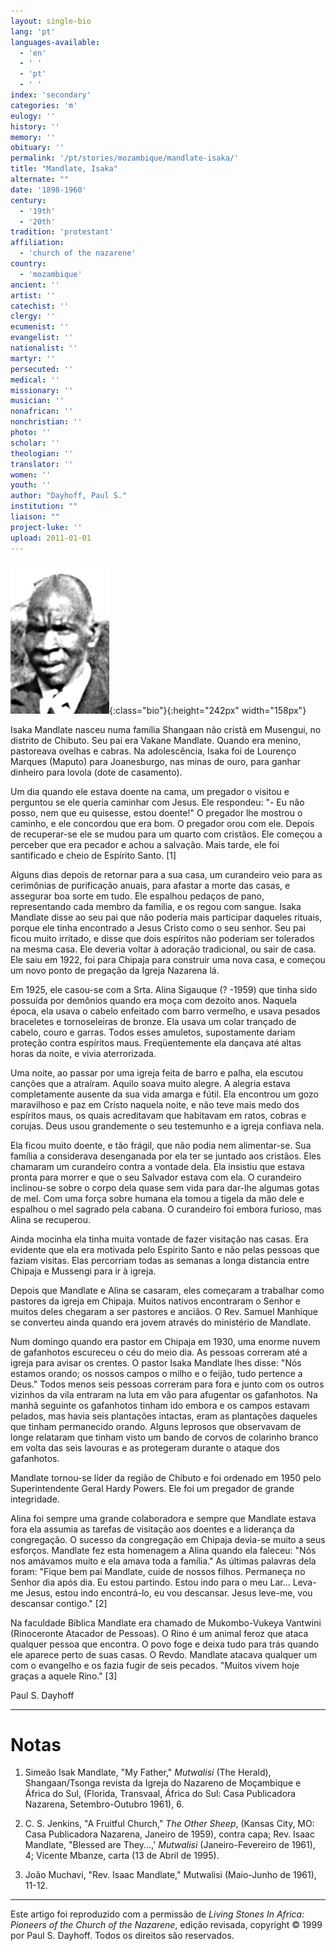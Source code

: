 ```yaml
---
layout: single-bio
lang: 'pt'
languages-available:
  - 'en'
  - ' '
  - 'pt'
  - ' '
index: 'secondary'
categories: 'm'
eulogy: ''
history: ''
memory: ''
obituary: ''
permalink: '/pt/stories/mozambique/mandlate-isaka/'
title: "Mandlate, Isaka"
alternate: ""
date: '1898-1960'
century:
  - '19th'
  - '20th'
tradition: 'protestant'
affiliation:
  - 'church of the nazarene'
country:
  - 'mozambique'
ancient: ''
artist: ''
catechist: ''
clergy: ''
ecumenist: ''
evangelist: ''
nationalist: ''
martyr: ''
persecuted: ''
medical: ''
missionary: ''
musician: ''
nonafrican: ''
nonchristian: ''
photo: ''
scholar: ''
theologian: ''
translator: ''
women: ''
youth: ''
author: "Dayhoff, Paul S."
institution: ""
liaison: ""
project-luke: ''
upload: 2011-01-01
---
```


![Isaka Mandlate](/images/bio-pics/mozambique/mandlate-isaka/mandlate_isaka.jpg){:class="bio"}{:height="242px" width="158px"}

Isaka Mandlate nasceu numa família Shangaan não cristã em Musengui, no distrito de Chibuto. Seu pai era Vakane Mandlate. Quando era menino, pastoreava ovelhas e cabras. Na adolescência, Isaka foi de Lourenço Marques (Maputo) para Joanesburgo, nas minas de ouro, para ganhar dinheiro para lovola (dote de casamento).

Um dia quando ele estava doente na cama, um pregador o visitou e perguntou se ele queria caminhar com Jesus. Ele respondeu: "- Eu não posso, nem que eu quisesse, estou doente!" O pregador lhe mostrou o caminho, e ele concordou que era bom. O pregador orou com ele. Depois de recuperar-se ele se mudou para um quarto com cristãos. Ele começou a perceber que era pecador e achou a salvação. Mais tarde, ele foi santificado e cheio de Espírito Santo. [1]

Alguns dias depois de retornar para a sua casa, um curandeiro veio para as cerimônias de purificação anuais, para afastar a morte das casas, e assegurar boa sorte em tudo. Ele espalhou pedaços de pano, representando cada membro da família, e os regou com sangue. Isaka Mandlate disse ao seu pai que não poderia mais participar daqueles rituais, porque ele tinha encontrado a Jesus Cristo como o seu senhor. Seu pai ficou muito irritado, e disse que dois espíritos não poderiam ser tolerados na mesma casa. Ele deveria voltar à adoração tradicional, ou sair de casa. Ele saiu em 1922, foi para Chipaja para construir uma nova casa, e começou um novo ponto de pregação da Igreja Nazarena lá.

Em 1925, ele casou-se com a Srta. Alina Sigauque (? -1959) que tinha sido possuída por demônios quando era moça com dezoito anos. Naquela época, ela usava o cabelo enfeitado com barro vermelho, e usava pesados braceletes e tornoseleiras de bronze. Ela usava um colar trançado de cabelo, couro e garras. Todos esses amuletos, supostamente dariam proteção contra espíritos maus. Freqüentemente ela dançava até altas horas da noite, e vivia aterrorizada.

Uma noite, ao passar por uma igreja feita de barro e palha, ela escutou canções que a atraíram. Aquilo soava muito alegre. A alegria estava completamente ausente da sua vida amarga e fútil. Ela encontrou um gozo maravilhoso e paz em Cristo naquela noite, e não teve mais medo dos espíritos maus, os quais acreditavam que habitavam em ratos, cobras e corujas. Deus usou grandemente o seu testemunho e a igreja confiava nela.

Ela ficou muito doente, e tão frágil, que não podia nem alimentar-se. Sua família a considerava desenganada por ela ter se juntado aos cristãos. Eles chamaram um curandeiro contra a vontade dela. Ela insistiu que estava pronta para morrer e que o seu Salvador estava com ela. O curandeiro inclinou-se sobre o corpo dela quase sem vida para dar-lhe algumas gotas de mel. Com uma força sobre humana ela  tomou a tigela da mão dele  e espalhou o mel sagrado pela cabana. O curandeiro foi embora furioso, mas Alina se recuperou.

Ainda mocinha ela tinha muita vontade de fazer visitação nas casas. Era evidente que ela era motivada pelo Espirito Santo e não pelas pessoas que faziam visitas. Elas percorriam todas as semanas a longa distancia entre Chipaja e Mussengi para ir à igreja.

Depois que Mandlate e Alina se casaram, eles começaram a trabalhar como pastores da igreja em Chipaja. Muitos nativos encontraram o Senhor e muitos deles chegaram a ser pastores e anciãos. O Rev. Samuel Manhique se converteu ainda quando era jovem através do ministério de Mandlate.

Num domingo quando era pastor em Chipaja em 1930, uma enorme nuvem de gafanhotos escureceu o céu do meio dia. As pessoas correram até a igreja para avisar os crentes. O pastor Isaka Mandlate lhes disse: "Nós estamos orando; os nossos campos o milho e o feijão, tudo pertence a Deus." Todos menos seis pessoas correram para fora e junto com os outros vizinhos da vila entraram na luta em vão para afugentar os gafanhotos. Na manhã seguinte os gafanhotos tinham ido embora e os campos estavam pelados, mas havia seis plantações intactas, eram as plantações daqueles que tinham permanecido orando. Alguns leprosos que observavam de longe relataram que tinham visto um bando de corvos de colarinho branco em volta das seis lavouras e as protegeram durante o ataque dos gafanhotos.

Mandlate tornou-se líder da região de Chibuto e foi ordenado em 1950 pelo Superintendente Geral Hardy Powers. Ele foi um pregador de grande integridade.

Alina foi sempre uma grande colaboradora e sempre que Mandlate estava fora ela assumia as tarefas de visitação aos doentes e a liderança da congregação. O sucesso da congregação em Chipaja devia-se muito a seus esforços. Mandlate fez esta homenagem a Alina quando ela faleceu: "Nós nos amávamos muito e ela amava toda a família." As últimas palavras dela foram: "Fique bem pai Mandlate, cuide de nossos filhos. Permaneça no Senhor dia após dia. Eu estou partindo. Estou indo para o meu Lar... Leva-me Jesus, estou indo encontrá-lo, eu vou descansar. Jesus leve-me, vou descansar contigo." [2]

Na faculdade Bíblica Mandlate era chamado de Mukombo-Vukeya Vantwini (Rinoceronte Atacador de Pessoas). O Rino é um animal feroz que ataca qualquer pessoa que encontra. O povo foge e deixa tudo para trás quando ele aparece perto de suas casas. O Revdo. Mandlate atacava qualquer um com o evangelho e os fazia fugir de seis pecados. "Muitos vivem hoje graças a aquele Rino." [3]

Paul S. Dayhoff

---

# Notas

1. Simeão Isak Mandlate, "My Father," *Mutwalisi* (The Herald), Shangaan/Tsonga revista da Igreja do Nazareno de Moçambique e África do Sul, (Florida, Transvaal, África do Sul: Casa Publicadora Nazarena, Setembro-Outubro 1961), 6.

2. C. S. Jenkins, "A Fruitful Church," *The Other Sheep*, (Kansas City, MO: Casa Publicadora Nazarena, Janeiro de 1959), contra capa; Rev. Isaac Mandlate, "Blessed are They...,' *Mutwalisi* (Janeiro-Fevereiro de 1961), 4; Vicente Mbanze, carta (13 de Abril de 1995).

3. João Muchavi, "Rev. Isaac Mandlate," Mutwalisi (Maio-Junho de 1961), 11-12.

---

Este artigo foi reproduzido com a permissão de *Living Stones In Africa: Pioneers of the Church of the Nazarene*, edição revisada, copyright © 1999 por Paul S. Dayhoff. Todos os direitos são reservados.